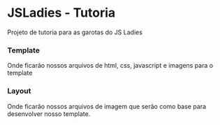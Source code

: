 # JSLadies - Tutoria
Projeto de tutoria para as garotas do JS Ladies

### Template
Onde ficarão nossos arquivos de html, css, javascript e imagens para o template

### Layout
Onde ficarão nossos arquivos de imagem que serão como base para desenvolver nosso template.